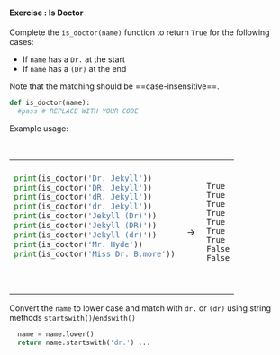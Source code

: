 #### Exercise : Is Doctor

Complete the `is_doctor(name)` function to return `True` for the following cases:
* If `name` has a `Dr.` at the start
* If `name` has a `(Dr)` at the end

Note that the matching should be ==case-insensitive==.

```python
def is_doctor(name):
  #pass # REPLACE WITH YOUR CODE
```

Example usage:
<table> 
<tr>
  <td>

```python
print(is_doctor('Dr. Jekyll'))
print(is_doctor('DR. Jekyll'))
print(is_doctor('dR. Jekyll'))
print(is_doctor('dr. Jekyll'))
print(is_doctor('Jekyll (Dr)'))
print(is_doctor('Jekyll (DR)'))
print(is_doctor('Jekyll (dr)'))
print(is_doctor('Mr. Hyde'))
print(is_doctor('Miss Dr. B.more'))
```
  </td>
  <td><br>&nbsp;→&nbsp;</td>
  <td><br>

```
True
True
True
True
True
True
True
False
False
```
  </td>
</tr>
</table>

<panel type="seamless" header="%%:bulb: Tips%%">

Convert the `name` to lower case and match with `dr.` or `(dr)` using string methods `startswith()`/`endswith()`

</panel>
<panel type="seamless" header="%%:bulb: Partial solution%%">

```python
  name = name.lower()
  return name.startswith('dr.') ...
```

</panel>